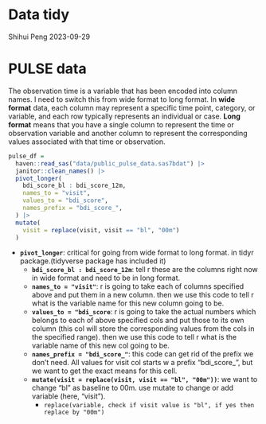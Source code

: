 Data tidy
================
Shihui Peng
2023-09-29

# PULSE data

The observation time is a variable that has been encoded into column
names. I need to switch this from wide format to long format. In **wide
format** data, each column may represent a specific time point,
category, or variable, and each row typically represents an individual
or case. **Long format** means that you have a single column to
represent the time or observation variable and another column to
represent the corresponding values associated with that time or
observation.

``` r
pulse_df =
  haven::read_sas("data/public_pulse_data.sas7bdat") |> 
  janitor::clean_names() |> 
  pivot_longer(
    bdi_score_bl : bdi_score_12m,
    names_to = "visit",
    values_to = "bdi_score",
    names_prefix = "bdi_score_",
  ) |> 
  mutate(
    visit = replace(visit, visit == "bl", "00m")
  )
```

- **`pivot_longer`**: critical for going from wide format to long
  format. in tidyr package.(tidyverse package has included it)
  - **`bdi_score_bl : bdi_score_12m`**: tell r these are the columns
    right now in wide format and need to be in long format.
  - **`names_to = "visit"`**: r is going to take each of columns
    specified above and put them in a new column. then we use this code
    to tell r what is the variable name for this new column going to be.
  - **`values_to = "bdi_score`**: r is going to take the actual numbers
    which belongs to each of above specified cols and put those to its
    own column (this col will store the corresponding values from the
    cols in the specified range). then we use this code to tell r what
    is the variable name of this new col going to be.
  - **`names_prefix = "bdi_score_"`**: this code can get rid of the
    prefix we don’t need. All values for visit col starts w a prefix
    “bdi_score\_”, but we want to get the exact means for this cell.
  - **`mutate(visit = replace(visit, visit == "bl", "00m"))`**: we want
    to change “bl” as baseline to 00m. use mutate to change or add
    variable (here, “visit”).
    - `replace(variable, check if visit value is "bl", if yes then replace by "00m")`
